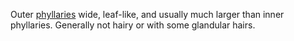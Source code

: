 Outer [phyllaries](g/phyllary.html) wide, leaf-like, and usually much larger than inner phyllaries. Generally not hairy or with some glandular hairs.